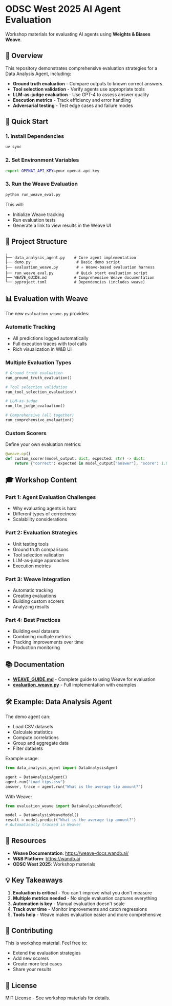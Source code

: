 # ODSC West 2025 AI Agent Evaluation

Workshop materials for evaluating AI agents using **Weights & Biases Weave**.

## 🎯 Overview

This repository demonstrates comprehensive evaluation strategies for a Data Analysis Agent, including:

- **Ground truth evaluation** - Compare outputs to known correct answers
- **Tool selection validation** - Verify agents use appropriate tools
- **LLM-as-judge evaluation** - Use GPT-4 to assess answer quality
- **Execution metrics** - Track efficiency and error handling
- **Adversarial testing** - Test edge cases and failure modes

## 🚀 Quick Start

### 1. Install Dependencies

```bash
uv sync
```

### 2. Set Environment Variables

```bash
export OPENAI_API_KEY=your-openai-api-key
```

### 3. Run the Weave Evaluation

```bash
python run_weave_eval.py
```

This will:
- Initialize Weave tracking
- Run evaluation tests
- Generate a link to view results in the Weave UI

## 📁 Project Structure

```
.
├── data_analysis_agent.py    # Core agent implementation
├── demo.py                    # Basic demo script
├── evaluation_weave.py        # ⭐ Weave-based evaluation harness
├── run_weave_eval.py          # Quick start evaluation script
├── WEAVE_GUIDE.md            # Comprehensive Weave documentation
└── pyproject.toml            # Dependencies (includes weave)
```

## 📊 Evaluation with Weave

The new `evaluation_weave.py` provides:

### Automatic Tracking
- All predictions logged automatically
- Full execution traces with tool calls
- Rich visualization in W&B UI

### Multiple Evaluation Types
```python
# Ground truth evaluation
run_ground_truth_evaluation()

# Tool selection validation
run_tool_selection_evaluation()

# LLM-as-judge
run_llm_judge_evaluation()

# Comprehensive (all together)
run_comprehensive_evaluation()
```

### Custom Scorers
Define your own evaluation metrics:

```python
@weave.op()
def custom_scorer(model_output: dict, expected: str) -> dict:
    return {"correct": expected in model_output["answer"], "score": 1.0}
```

## 🎓 Workshop Content

### Part 1: Agent Evaluation Challenges
- Why evaluating agents is hard
- Different types of correctness
- Scalability considerations

### Part 2: Evaluation Strategies
- Unit testing tools
- Ground truth comparisons
- Tool selection validation
- LLM-as-judge approaches
- Execution metrics

### Part 3: Weave Integration
- Automatic tracking
- Creating evaluations
- Building custom scorers
- Analyzing results

### Part 4: Best Practices
- Building eval datasets
- Combining multiple metrics
- Tracking improvements over time
- Production monitoring

## 📚 Documentation

- **[WEAVE_GUIDE.md](WEAVE_GUIDE.md)** - Complete guide to using Weave for evaluation
- **[evaluation_weave.py](evaluation_weave.py)** - Full implementation with examples

## 🛠 Example: Data Analysis Agent

The demo agent can:
- Load CSV datasets
- Calculate statistics
- Compute correlations
- Group and aggregate data
- Filter datasets

Example usage:
```python
from data_analysis_agent import DataAnalysisAgent

agent = DataAnalysisAgent()
agent.run("Load tips.csv")
answer, trace = agent.run("What is the average tip amount?")
```

With Weave:
```python
from evaluation_weave import DataAnalysisWeaveModel

model = DataAnalysisWeaveModel()
result = model.predict("What is the average tip amount?")
# Automatically tracked in Weave!
```

## 🔗 Resources

- **Weave Documentation**: https://weave-docs.wandb.ai/
- **W&B Platform**: https://wandb.ai
- **ODSC West 2025**: Workshop materials

## 💡 Key Takeaways

1. **Evaluation is critical** - You can't improve what you don't measure
2. **Multiple metrics needed** - No single evaluation captures everything
3. **Automation is key** - Manual evaluation doesn't scale
4. **Track over time** - Monitor improvements and catch regressions
5. **Tools help** - Weave makes evaluation easier and more comprehensive

## 🤝 Contributing

This is workshop material. Feel free to:
- Extend the evaluation strategies
- Add new scorers
- Create more test cases
- Share your results

## 📄 License

MIT License - See workshop materials for details.
